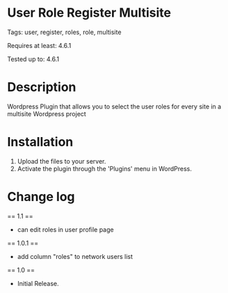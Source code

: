 # User Role Register Multisite

Tags: user, register, roles, role, multisite

Requires at least: 4.6.1

Tested up to: 4.6.1

# Description

Wordpress Plugin that allows you to select the user roles for every site in a multisite Wordpress project

# Installation
1. Upload the files to your server.
2. Activate the plugin through the 'Plugins' menu in WordPress.

# Change log


== 1.1 ==
* can edit roles in user profile page

== 1.0.1 ==
* add column "roles" to network users list

== 1.0 ==
* Initial Release.

